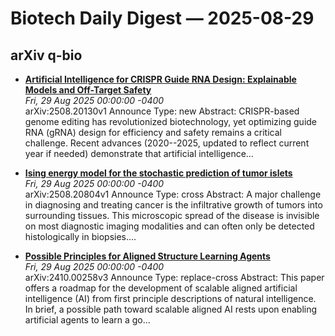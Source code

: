 # Biotech Daily Digest — 2025-08-29


## arXiv q-bio

- **[Artificial Intelligence for CRISPR Guide RNA Design: Explainable Models and Off-Target Safety](https://arxiv.org/abs/2508.20130)**  
  _Fri, 29 Aug 2025 00:00:00 -0400_  
  arXiv:2508.20130v1 Announce Type: new 
Abstract: CRISPR-based genome editing has revolutionized biotechnology, yet optimizing guide RNA (gRNA) design for efficiency and safety remains a critical challenge. Recent advances (2020--2025, updated to reflect current year if needed) demonstrate that artificial intelligence…

- **[Ising energy model for the stochastic prediction of tumor islets](https://arxiv.org/abs/2508.20804)**  
  _Fri, 29 Aug 2025 00:00:00 -0400_  
  arXiv:2508.20804v1 Announce Type: cross 
Abstract: A major challenge in diagnosing and treating cancer is the infiltrative growth of tumors into surrounding tissues.
  This microscopic spread of the disease is invisible on most diagnostic imaging modalities and can often only be detected histologically in biopsies.…

- **[Possible Principles for Aligned Structure Learning Agents](https://arxiv.org/abs/2410.00258)**  
  _Fri, 29 Aug 2025 00:00:00 -0400_  
  arXiv:2410.00258v3 Announce Type: replace-cross 
Abstract: This paper offers a roadmap for the development of scalable aligned artificial intelligence (AI) from first principle descriptions of natural intelligence. In brief, a possible path toward scalable aligned AI rests upon enabling artificial agents to learn a go…
